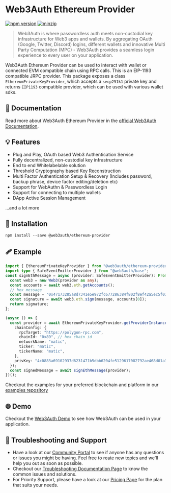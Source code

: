 # Web3Auth Ethereum Provider

[![npm version](https://img.shields.io/npm/v/@web3auth/ethereum-provider?label=%22%22)](https://www.npmjs.com/package/@web3auth/ethereum-provider/v/latest)
[![minzip](https://img.shields.io/bundlephobia/minzip/@web3auth/ethereum-provider?label=%22%22)](https://bundlephobia.com/result?p=@web3auth/ethereum-provider@latest)

> Web3Auth is where passwordless auth meets non-custodial key infrastructure for Web3 apps and wallets. By aggregating OAuth (Google, Twitter, Discord) logins, different wallets and innovative Multi Party Computation (MPC) - Web3Auth provides a seamless login experience to every user on your application.

Web3Auth Ethereum Provider can be used to interact with wallet or connected EVM compatible chain using RPC calls. This is an EIP-1193 compatible JRPC provider. This package exposes a class `EthereumPrivateKeyProvider`, which accepts a `secp251k1` private key and returns `EIP1193` compatible provider, which can be used with various wallet sdks.

## 📖 Documentation

Read more about Web3Auth Ethereum Provider in the [official Web3Auth Documentation](https://web3auth.io/docs/sdk/web/providers/evm#getting-a-provider-from-any-secp256k1-private-key).

## 💡 Features
- Plug and Play, OAuth based Web3 Authentication Service
- Fully decentralized, non-custodial key infrastructure
- End to end Whitelabelable solution
- Threshold Cryptography based Key Reconstruction
- Multi Factor Authentication Setup & Recovery (Includes password, backup phrase, device factor editing/deletion etc)
- Support for WebAuthn & Passwordless Login
- Support for connecting to multiple wallets
- DApp Active Session Management

...and a lot more

## 🔗 Installation

```shell
npm install --save @web3auth/ethereum-provider
```

## 🩹 Example

```ts
import { EthereumPrivateKeyProvider } from "@web3auth/ethereum-provider";
import type { SafeEventEmitterProvider } from "@web3auth/base";
const signEthMessage = async (provider: SafeEventEmitterProvider): Promise<string> => {
  const web3 = new Web3(provider as any);
  const accounts = await web3.eth.getAccounts();
  // hex message
  const message = "0x47173285a8d7341e5e972fc677286384f802f8ef42a5ec5f03bbfa254cb01fad";
  const signature = await web3.eth.sign(message, accounts[0]);
  return signature;
};

(async () => {
  const provider = await EthereumPrivateKeyProvider.getProviderInstance({
    chainConfig: {
      rpcTarget: "https://polygon-rpc.com",
      chainId: "0x89", // hex chain id
      networkName: "matic",
      ticker: "matic",
      tickerName: "matic",
    },
    privKey: "4c0883a69102937d6231471b5dbb6204fe5129617082792ae468d01a3f362318",
  });
  const signedMessage = await signEthMessage(provider);
})();
```

Checkout the examples for your preferred blockchain and platform in our [examples repository](https://github.com/Web3Auth/examples/)

## 🌐 Demo

Checkout the [Web3Auth Demo](https://demo-app.web3auth.io/) to see how Web3Auth can be used in your application.

## 💬 Troubleshooting and Support

- Have a look at our [Community Portal](https://community.web3auth.io/) to see if anyone has any questions or issues you might be having. Feel free to reate new topics and we'll help you out as soon as possible.
- Checkout our [Troubleshooting Documentation Page](https://web3auth.io/docs/troubleshooting) to know the common issues and solutions.
- For Priority Support, please have a look at our [Pricing Page](https://web3auth.io/pricing.html) for the plan that suits your needs.

